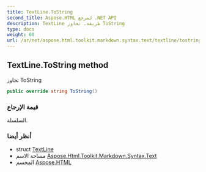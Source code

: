 ```yaml
---
title: TextLine.ToString
second_title: Aspose.HTML لمرجع .NET API
description: TextLine طريقة. تجاوز ToString
type: docs
weight: 60
url: /ar/net/aspose.html.toolkit.markdown.syntax.text/textline/tostring/
---
```

## TextLine.ToString method

تجاوز ToString

```csharp
public override string ToString()
```

### قيمة الإرجاع

السلسلة.

### أنظر أيضا

* struct [TextLine](../)
* مساحة الاسم [Aspose.Html.Toolkit.Markdown.Syntax.Text](../../textline/)
* المجسم [Aspose.HTML](../../../)


